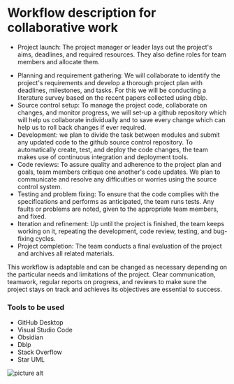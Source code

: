 # Workflow description for collaborative work

* Project launch: The project manager or leader lays out the project's aims, deadlines, and required resources. They also define roles for team members and allocate them.

- Planning and requirement gathering: We will collaborate to identify the project's requirements and develop a thorough project plan with deadlines, milestones, and tasks. For this we will be conducting a literature survey based on the recent papers collected using dblp.
- Source control setup: To manage the project code, collaborate on changes, and monitor progress, we will set-up a github repository which will help us collaborate individually and to save every change which can help us to roll back changes if ever required.
- Development: we plan to divide the task between modules and submit any updated code to the github source control repository. To automatically create, test, and deploy the code changes, the team makes use of continuous integration and deployment tools.
- Code reviews: To assure quality and adherence to the project plan and goals, team members critique one another's code updates. We plan to communicate and resolve any difficulties or worries using the source control system.
- Testing and problem fixing: To ensure that the code complies with the specifications and performs as anticipated, the team runs tests. Any faults or problems are noted, given to the appropriate team members, and fixed.
- Iteration and refinement: Up until the project is finished, the team keeps working on it, repeating the development, code review, testing, and bug-fixing cycles.
- Project completion: The team conducts a final evaluation of the project and archives all related materials.

This workflow is adaptable and can be changed as necessary depending on the particular needs and limitations of the project. Clear communication, teamwork, regular reports on progress, and reviews to make sure the project stays on track and achieves its objectives are essential to success.

### Tools to be used
- GitHub Desktop
- Visual Studio Code
- Obsidian
- Dblp
- Stack Overflow
- Star UML

![picture alt](https://i.postimg.cc/tTyFTf9S/Blue-Aesthetic-Professional-Gantt-Graph.png)

